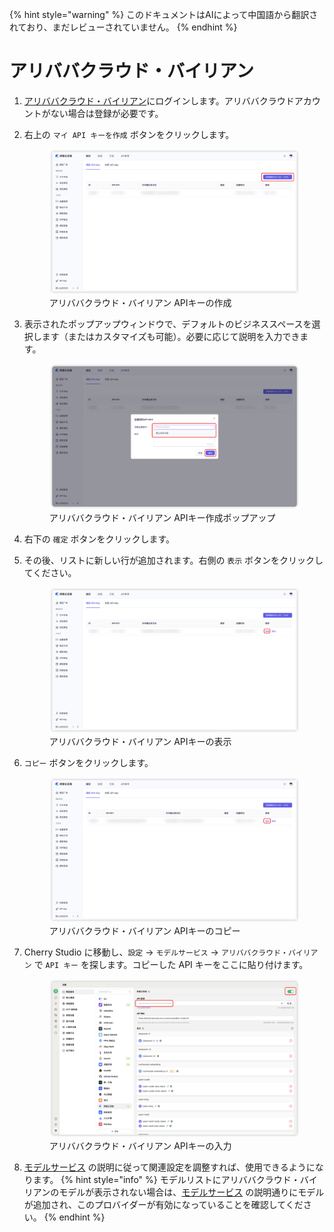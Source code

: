 
{% hint style="warning" %}
このドキュメントはAIによって中国語から翻訳されており、まだレビューされていません。
{% endhint %}

# アリババクラウド・バイリアン

1.  [アリババクラウド・バイリアン](https://bailian.console.aliyun.com/?tab=model#/api-key)にログインします。アリババクラウドアカウントがない場合は登録が必要です。

2.  右上の `マイ API キーを作成` ボタンをクリックします。
    <figure><img src="../../.gitbook/assets/阿里云百炼/创建API密钥.png" alt=""><figcaption>アリババクラウド・バイリアン APIキーの作成</figcaption></figure>
    
3.  表示されたポップアップウィンドウで、デフォルトのビジネススペースを選択します（またはカスタマイズも可能）。必要に応じて説明を入力できます。
    <figure><img src="../../.gitbook/assets/阿里云百炼/创建API密钥弹窗.png" alt=""><figcaption>アリババクラウド・バイリアン APIキー作成ポップアップ</figcaption></figure>
    
4.  右下の `確定` ボタンをクリックします。

5.  その後、リストに新しい行が追加されます。右側の `表示` ボタンをクリックしてください。
    <figure><img src="../../.gitbook/assets/阿里云百炼/查看API密钥.png" alt=""><figcaption>アリババクラウド・バイリアン APIキーの表示</figcaption></figure>
    
6.  `コピー` ボタンをクリックします。
    <figure><img src="../../.gitbook/assets/阿里云百炼/复制API密钥.png" alt=""><figcaption>アリババクラウド・バイリアン APIキーのコピー</figcaption></figure>

7.  Cherry Studio に移動し、`設定` → `モデルサービス` → `アリババクラウド・バイリアン` で `API キー` を探します。コピーした API キーをここに貼り付けます。
    <figure><img src="../../.gitbook/assets/阿里云百炼/填入API密钥.png" alt=""><figcaption>アリババクラウド・バイリアン APIキーの入力</figcaption></figure>
    
8.  [モデルサービス](../../cherrystudio/preview/settings/providers.md) の説明に従って関連設定を調整すれば、使用できるようになります。
{% hint style="info" %}
モデルリストにアリババクラウド・バイリアンのモデルが表示されない場合は、[モデルサービス](../../cherrystudio/preview/settings/providers.md) の説明通りにモデルが追加され、このプロバイダーが有効になっていることを確認してください。
{% endhint %}